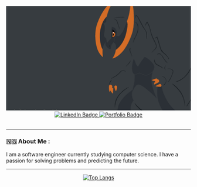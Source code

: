 <div id="header" align="center">

<img src="https://github.com/Kalamojo/Kalamojo/blob/main/resources/Haxorus_Drip.png" alt="Shiny Haxorus with gray and orange tones"/>

<div id="badges">
  <a href="https://www.linkedin.com/in/kolade-alabi/">
    <img src="https://img.shields.io/badge/LinkedIn-blue?style=for-the-badge&logo=linkedin&logoColor=white" alt="LinkedIn Badge"/>
  </a>
  <a href="https://kalamojo.github.io/">
    <img src="https://img.shields.io/badge/Portfolio-%23000000.svg?style=for-the-badge&logo=firefox&logoColor=#FF7139" alt="Portfolio Badge"/>
  </a>
</div>

<img src="https://komarev.com/ghpvc/?username=Kalamojo&style=flat-square&color=blue" alt=""/>

</div>

---

### :nigeria: About Me :

I am a software engineer currently studying computer science. I have a passion for solving problems and predicting the future.

---

<div id="header" align="center">

[![Top Langs](https://github-readme-stats.vercel.app/api/top-langs/?username=Kalamojo&layout=compact&theme=vision-friendly-dark)](https://github.com/anuraghazra/github-readme-stats)

</div>

<!---
Kalamojo/Kalamojo is a ✨ special ✨ repository because its `README.md` (this file) appears on your GitHub profile.
You can click the Preview link to take a look at your changes.
--->
